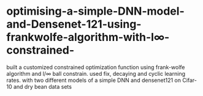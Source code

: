 # optimising-a-simple-DNN-model-and-Densenet-121-using-frankwolfe-algorithm-with-l∞-constrained-
built a customized constrained optimization function using frank-wolfe algorithm and l/∞ ball constrain.
used fix, decaying and cyclic learning rates.
with two different models of a simple DNN and densenet121 on Cifar-10 and dry bean data sets
